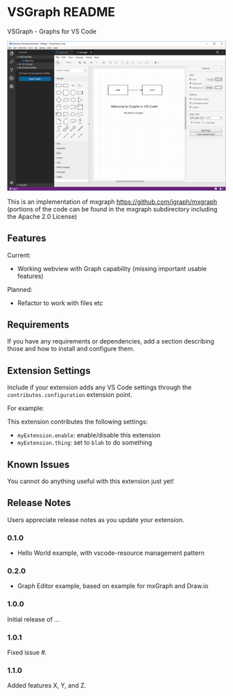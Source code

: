 # VSGraph README

VSGraph - Graphs for VS Code

![Hello World Graph](helloworld.png)

This is an implementation of mxgraph
https://github.com/jgraph/mxgraph (portions of the code can be found in the mxgraph subdirectory including the Apache 2.0 License)

## Features

Current:
* Working webview with Graph capability (missing important usable features)

Planned:
* Refactor to work with files etc

## Requirements

If you have any requirements or dependencies, add a section describing those and how to install and configure them.

## Extension Settings

Include if your extension adds any VS Code settings through the `contributes.configuration` extension point.

For example:

This extension contributes the following settings:

* `myExtension.enable`: enable/disable this extension
* `myExtension.thing`: set to `blah` to do something

## Known Issues

You cannot do anything useful with this extension just yet!

## Release Notes

Users appreciate release notes as you update your extension.

### 0.1.0

* Hello World example, with vscode-resource management pattern

### 0.2.0

* Graph Editor example, based on example for mxGraph and Draw.io

### 1.0.0

Initial release of ...

### 1.0.1

Fixed issue #.

### 1.1.0

Added features X, Y, and Z.

